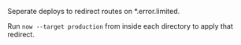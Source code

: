 Seperate deploys to redirect routes on *.error.limited.

Run `now --target production` from inside each directory to apply that redirect.